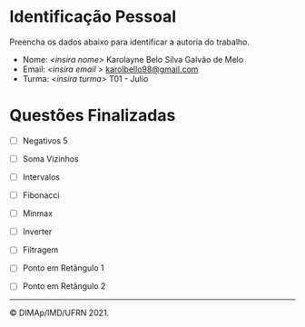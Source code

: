 ﻿# Identificação Pessoal

Preencha os dados abaixo para identificar a autoria do trabalho.

- Nome: *\<insira nome>* Karolayne Belo Silva Galvão de Melo
- Email: *\<insira email >* karolbello98@gmail.com
- Turma: *\<insira turma>* T01 - Julio

# Questões Finalizadas

- [ ] Negativos 5
- [ ] Soma Vizinhos
- [ ] Intervalos
- [ ] Fibonacci
- [ ] Minmax
- [ ] Inverter
- [ ] Filtragem
- [ ] Ponto em Retângulo 1
- [ ] Ponto em Retângulo 2


--------
&copy; DIMAp/IMD/UFRN 2021.
